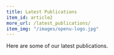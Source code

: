 ```yaml
---
title: Latest Publications
item_id: article2
more_url: /latest_publications/
item_img: "/images/openu-logo.jpg"
---
```

Here are some of our latest publications.





